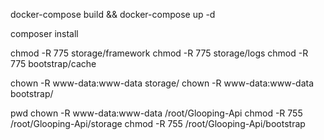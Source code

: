 
docker-compose build && docker-compose up -d

composer install

chmod -R 775 storage/framework
chmod -R 775 storage/logs
chmod -R 775 bootstrap/cache

chown -R www-data:www-data storage/
chown -R www-data:www-data bootstrap/

pwd
chown -R www-data:www-data /root/Glooping-Api
chmod -R 755 /root/Glooping-Api/storage
chmod -R 755 /root/Glooping-Api/bootstrap

